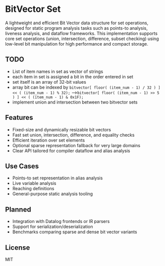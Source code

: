 # BitVector Set

A lightweight and efficient Bit Vector data structure for set operations, designed for static program analysis tasks such as points-to analysis, liveness analysis, and dataflow frameworks. This implementation supports core set operations (union, intersection, difference, subset checking) using low-level bit manipulation for high performance and compact storage.


## TODO
- List of item names in set as vector of strings
- each item in set is assigned a bit in the order entered in set
- set itself is an array of 32-bit values
- array bit can be indexed by `bitvector[ floor( (item_num - 1) / 32 ) ] << ( (item_num - 1) % 32);`
-->`bitvector[ floor( (item_num - 1) >> 5 ) ] << ( (item_num - 1) & 0x1F);`
- implement union and intersection between two bitvector sets


## Features
- Fixed-size and dynamically resizable bit vectors
- Fast set union, intersection, difference, and equality checks
- Efficient iteration over set elements
- Optional sparse representation fallback for very large domains
- Clear API tailored for compiler dataflow and alias analysis

## Use Cases
- Points-to set representation in alias analysis
- Live variable analysis
- Reaching definitions
- General-purpose static analysis tooling

## Planned
- Integration with Datalog frontends or IR parsers
- Support for serialization/deserialization
- Benchmarks comparing sparse and dense bit vector variants

## License
MIT
